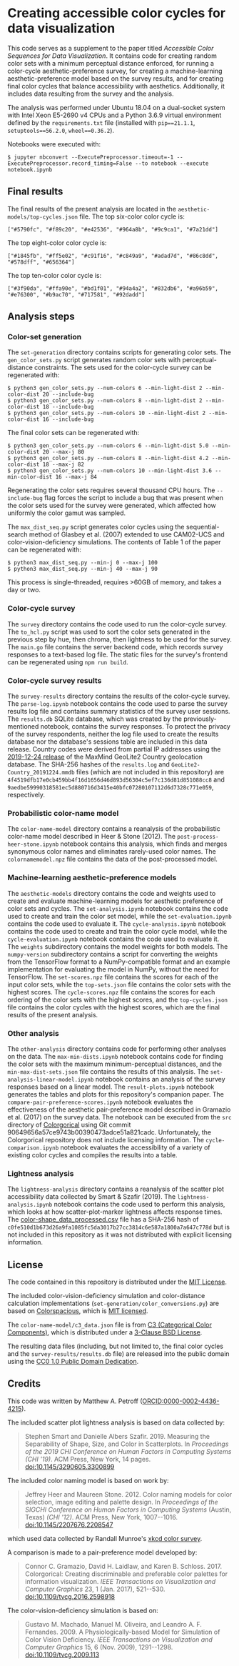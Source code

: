 # Creating accessible color cycles for data visualization

This code serves as a supplement to the paper titled _Accessible Color Sequences for Data Visualization_. It contains code for creating random color sets with a minimum perceptual distance enforced, for running a color-cycle aesthetic-preference survey, for creating a machine-learning aesthetic-preference model based on the survey results, and for creating final color cycles that balance accessibility with aesthetics. Additionally, it includes data resulting from the survey and the analysis.

The analysis was performed under Ubuntu 18.04 on a dual-socket system with Intel Xeon E5-2690 v4 CPUs and a Python 3.6.9 virtual environment defined by the `requirements.txt` file (installed with `pip==21.1.1`, `setuptools==56.2.0`, `wheel==0.36.2`).

Notebooks were executed with:
```
$ jupyter nbconvert --ExecutePreprocessor.timeout=-1 --ExecutePreprocessor.record_timing=False --to notebook --execute notebook.ipynb
```

## Final results

The final results of the present analysis are located in the `aesthetic-models/top-cycles.json` file. The top six-color color cycle is:
```
["#5790fc", "#f89c20", "#e42536", "#964a8b", "#9c9ca1", "#7a21dd"]
```
The top eight-color color cycle is:
```
["#1845fb", "#ff5e02", "#c91f16", "#c849a9", "#adad7d", "#86c8dd", "#578dff", "#656364"]
```
The top ten-color color cycle is:
```
["#3f90da", "#ffa90e", "#bd1f01", "#94a4a2", "#832db6", "#a96b59", "#e76300", "#b9ac70", "#717581", "#92dadd"]
```


## Analysis steps

### Color-set generation

The `set-generation` directory contains scripts for generating color sets. The `gen_color_sets.py` script generates random color sets with perceptual-distance constraints. The sets used for the color-cycle survey can be regenerated with:
```
$ python3 gen_color_sets.py --num-colors 6 --min-light-dist 2 --min-color-dist 20 --include-bug
$ python3 gen_color_sets.py --num-colors 8 --min-light-dist 2 --min-color-dist 18 --include-bug
$ python3 gen_color_sets.py --num-colors 10 --min-light-dist 2 --min-color-dist 16 --include-bug
```
The final color sets can be regenerated with:
```
$ python3 gen_color_sets.py --num-colors 6 --min-light-dist 5.0 --min-color-dist 20 --max-j 80
$ python3 gen_color_sets.py --num-colors 8 --min-light-dist 4.2 --min-color-dist 18 --max-j 82
$ python3 gen_color_sets.py --num-colors 10 --min-light-dist 3.6 --min-color-dist 16 --max-j 84
```
Regenerating the color sets requires several thousand CPU hours. The `--include-bug` flag forces the script to include a bug that was present when the color sets used for the survey were generated, which affected how uniformly the color gamut was sampled.

The `max_dist_seq.py` script generates color cycles using the sequential-search method of Glasbey et al. (2007) extended to use CAM02-UCS and color-vision-deficiency simulations. The contents of Table 1 of the paper can be regenerated with:
```
$ python3 max_dist_seq.py --min-j 0 --max-j 100
$ python3 max_dist_seq.py --min-j 40 --max-j 90
```
This process is single-threaded, requires >60GB of memory, and takes a day or two.


### Color-cycle survey

The `survey` directory contains the code used to run the color-cycle survey. The `to_hcl.py` script was used to sort the color sets generated in the previous step by hue, then chroma, then lightness to be used for the survey. The `main.go` file contains the server backend code, which records survey responses to a text-based log file. The static files for the survey's frontend can be regenerated using `npm run build`.


### Color-cycle survey results

The `survey-results` directory contains the results of the color-cycle survey. The `parse-log.ipynb` notebook contains the code used to parse the survey results log file and contains summary statistics of the survey user sessions. The `results.db` SQLite database, which was created by the previously-mentioned notebook, contains the survey responses. To protect the privacy of the survey respondents, neither the log file used to create the results database nor the database's sessions table are included in this data release. Country codes were derived from partial IP addresses using the [2019-12-24 release](https://web.archive.org/web/20191227182412/https://geolite.maxmind.com/download/geoip/database/GeoLite2-Country.tar.gz) of the MaxMind GeoLite2 Country geolocation database. The SHA-256 hashes of the `results.log` and `GeoLite2-Country_20191224.mmdb` files (which are not included in this repository) are `4f4519dfb17e0cb459bb4f16d1656d46d893d56304c5ef7c136d81d851088cc8` and `9aedbe59990318581ec5d880716d3415e40bfc07280107112d6d7328c771e059`, respectively.


### Probabilistic color-name model

The `color-name-model` directory contains a reanalysis of the probabilistic color-name model described in Heer & Stone (2012). The `post-process-heer-stone.ipynb` notebook contains this analysis, which finds and merges synonymous color names and eliminates rarely-used color names. The `colornamemodel.npz` file contains the data of the post-processed model.


### Machine-learning aesthetic-preference models

The `aesthetic-models` directory contains the code and weights used to create and evaluate machine-learning models for aesthetic preference of color sets and cycles. The `set-analysis.ipynb` notebook contains the code used to create and train the color set model, while the `set-evaluation.ipynb` contains the code used to evaluate it. The `cycle-analysis.ipynb` notebook contains the code used to create and train the color cycle model, while the `cycle-evaluation.ipynb` notebook contains the code used to evaluate it. The `weights` subdirectory contains the model weights for both models. The `numpy-version` subdirectory contains a script for converting the weights from the TensorFlow format to a NumPy-compatible format and an example implementation for evaluating the model in NumPy, without the need for TensorFlow. The `set-scores.npz` file contains the scores for each of the input color sets, while the `top-sets.json` file contains the color sets with the highest scores. The `cycle-scores.npz` file contains the scores for each ordering of the color sets with the highest scores, and the `top-cycles.json` file contains the color cycles with the highest scores, which are the final results of the present analysis.


### Other analysis

The `other-analysis` directory contains code for performing other analyses on the data. The `max-min-dists.ipynb` notebook contains code for finding the color sets with the maximum minimum-perceptual distances, and the `min-max-dist-sets.json` file contains the results of this analysis. The `set-analysis-linear-model.ipynb` notebook contains an analysis of the survey responses based on a linear model. The `result-plots.ipynb` notebook generates the tables and plots for this repository's companion paper. The `compare-pair-preference-scores.ipynb` notebook evaluates the effectiveness of the aesthetic pair-preference model described in Gramazio et al. (2017) on the survey data. The notebook can be executed from the `src` directory of [Colorgorical](https://github.com/connorgr/colorgorical) using Git commit 90649656a57ce9743b00390473adce51a821cadc. Unfortunately, the Colorgorical repository does not include licensing information. The `cycle-comparison.ipynb` notebook evaluates the accessibility of a variety of existing color cycles and compiles the results into a table.


### Lightness analysis

The `lightness-analysis` directory contains a reanalysis of the scatter plot accessibility data collected by Smart & Szafir (2019). The `lightness-analysis.ipynb` notebook contains the code used to perform this analysis, which looks at how scatter-plot-marker lightness affects response times. The [color-shape_data_processed.csv](https://osf.io/nz2y7/) file has a SHA-256 hash of `c0fe510d1b673d26a9fa1085fc5da3017b27cc3814c6e587a1800a7a647c778d` but is not included in this repository as it was not distributed with explicit licensing information.



## License

The code contained in this repository is distributed under the [MIT License](https://opensource.org/licenses/MIT).

The included color-vision-deficiency simulation and color-distance calculation implementations (`set-generation/color_conversions.py`) are based on [Colorspacious](https://github.com/njsmith/colorspacious), which is [MIT licensed](https://github.com/njsmith/colorspacious/blob/v1.1.0/LICENSE.txt).

The `color-name-model/c3_data.json` file is from [C3 (Categorical Color Components)](https://github.com/StanfordHCI/c3/blob/d3576c7615ab0d6b2d81252a362599a9fd900d63/data/xkcd/c3_data.json), which is distributed under a [3-Clause BSD License](https://github.com/StanfordHCI/c3/blob/d3576c7615ab0d6b2d81252a362599a9fd900d63/LICENSE).

The resulting data files (including, but not limited to, the final color cycles and the `survey-results/results.db` file) are released into the public domain using the [CC0 1.0 Public Domain Dedication](https://creativecommons.org/publicdomain/zero/1.0/).



## Credits

This code was written by Matthew A. Petroff ([ORCID:0000-0002-4436-4215](https://orcid.org/0000-0002-4436-4215)).

The included scatter plot lightness analysis is based on data collected by:
> Stephen Smart and Danielle Albers Szafir. 2019. Measuring the Separability of Shape, Size, and Color in Scatterplots. In _Proceedings of the 2019 CHI Conference on Human Factors in Computing Systems (CHI '19)_. ACM Press, New York, 14 pages. [doi:10.1145/3290605.3300899](https://doi.org/10.1145/3290605.3300899)

The included color naming model is based on work by:
> Jeffrey Heer and Maureen Stone. 2012. Color naming models for color selection, image editing and palette design. In _Proceedings of the SIGCHI Conference on Human Factors in Computing Systems_ (Austin, Texas) _(CHI '12)_. ACM Press, New York, 1007--1016. [doi:10.1145/2207676.2208547](https://doi.org/10.1145/2207676.2208547)

which used data collected by Randall Munroe's [xkcd color survey](https://blog.xkcd.com/2010/05/03/color-survey-results/).

A comparison is made to a pair-preference model developed by:
> Connor C. Gramazio, David H. Laidlaw, and Karen B. Schloss. 2017. Colorgorical: Creating discriminable and preferable color palettes for information visualization. _IEEE Transactions on Visualization and Computer Graphics_ 23, 1 (Jan. 2017), 521--530. [doi:10.1109/tvcg.2016.2598918](https://doi.org/10.1109/tvcg.2016.2598918)

The color-vision-deficiency simulation is based on:
> Gustavo M. Machado, Manuel M. Oliveira, and Leandro A. F. Fernandes. 2009. A Physiologically-based Model for Simulation of Color Vision Deficiency. _IEEE Transactions on Visualization and Computer Graphics_ 15, 6 (Nov. 2009), 1291--1298. [doi:10.1109/tvcg.2009.113](https://doi.org/10.1109/tvcg.2009.113)
